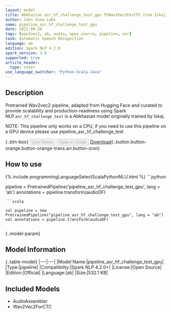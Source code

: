 ```yaml
---
layout: model
title: Abkhazian asr_hf_challenge_test_gpu TFWav2Vec2ForCTC from Iskaj
author: John Snow Labs
name: pipeline_asr_hf_challenge_test_gpu
date: 2022-09-26
tags: [wav2vec2, ab, audio, open_source, pipeline, asr]
task: Automatic Speech Recognition
language: ab
edition: Spark NLP 4.2.0
spark_version: 3.0
supported: true
article_header:
  type: cover
use_language_switcher: "Python-Scala-Java"
---
```


## Description

Pretrained Wav2vec2  pipeline, adapted from Hugging Face and curated to provide scalability and production-readiness using Spark NLP.`asr_hf_challenge_test` is a Abkhazian model originally trained by Iskaj.

NOTE: This pipeline only works on a CPU, if you need to use this pipeline on a GPU device please use pipeline_asr_hf_challenge_test

{:.btn-box}
<button class="button button-orange" disabled>Live Demo</button>
<button class="button button-orange" disabled>Open in Colab</button>
[Download](https://s3.amazonaws.com/auxdata.johnsnowlabs.com/public/models/pipeline_asr_hf_challenge_test_gpu_ab_4.2.0_3.0_1664191180656.zip){:.button.button-orange.button-orange-trans.arr.button-icon}

## How to use



<div class="tabs-box" markdown="1">
{% include programmingLanguageSelectScalaPythonNLU.html %}
```python

pipeline = PretrainedPipeline('pipeline_asr_hf_challenge_test_gpu', lang = 'ab')
annotations =  pipeline.transform(audioDF)
    
```
```scala

val pipeline = new PretrainedPipeline("pipeline_asr_hf_challenge_test_gpu", lang = "ab")
val annotations = pipeline.transform(audioDF)
    
```
</div>

{:.model-param}
## Model Information

{:.table-model}
|---|---|
|Model Name:|pipeline_asr_hf_challenge_test_gpu|
|Type:|pipeline|
|Compatibility:|Spark NLP 4.2.0+|
|License:|Open Source|
|Edition:|Official|
|Language:|ab|
|Size:|532.1 KB|

## Included Models

- AudioAssembler
- Wav2Vec2ForCTC